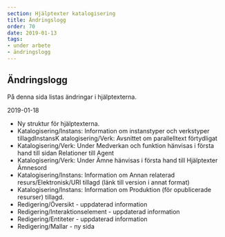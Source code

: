 ```yaml
---
section: Hjälptexter katalogisering
title: Ändringslogg
order: 70
date: 2019-01-13
tags:
- under arbete
- ändringslogg
--- 
```


## Ändringslogg

På denna sida listas ändringar i hjälptexterna.


2019-01-18

* Ny struktur för hjälptexterna.
* Katalogisering/Instans: Information om instanstyper och verkstyper tillagdInstansK atalogisering/Verk: Avsnittet om parallelltext förtydligat
* Katalogisering/Verk: Under Medverkan och funktion hänvisas i första hand till sidan Relationer till Agent
* Katalogisering/Verk: Under Ämne hänvisas i första hand till Hjälptexter Ämnesord 
* Katalogisering/Instans: Information om Annan relaterad resurs/Elektronisk/URI tillagd (länk till version i annat format)
* Katalogisering/Instans: Information om Produktion (för opublicerade resurser) tillagd.
* Redigering/Översikt - uppdaterad information
* Redigering/Interaktionselement - uppdaterad information
* Redigering/Entiteter - uppdaterad information
* Redigering/Mallar - ny sida
